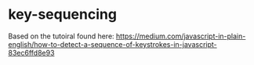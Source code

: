 # key-sequencing

Based on the tutoiral found here: 
https://medium.com/javascript-in-plain-english/how-to-detect-a-sequence-of-keystrokes-in-javascript-83ec6ffd8e93

